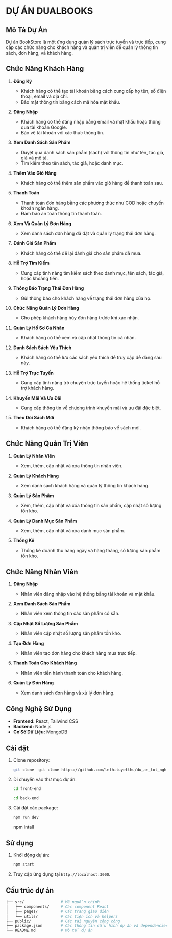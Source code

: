 # DỰ ÁN DUALBOOKS
## Mô Tả Dự Án
Dự án BookStore là một ứng dụng quản lý sách trực tuyến và trực tiếp, cung cấp các chức năng cho khách hàng và quản trị viên để quản lý thông tin sách, đơn hàng, và khách hàng.

## Chức Năng Khách Hàng
1. **Đăng Ký**
   - Khách hàng có thể tạo tài khoản bằng cách cung cấp họ tên, số điện thoại, email và địa chỉ.
   - Bảo mật thông tin bằng cách mã hóa mật khẩu.

2. **Đăng Nhập**
   - Khách hàng có thể đăng nhập bằng email và mật khẩu hoặc thông qua tài khoản Google.
   - Bảo vệ tài khoản với xác thực thông tin.

3. **Xem Danh Sách Sản Phẩm**
   - Duyệt qua danh sách sản phẩm (sách) với thông tin như tên, tác giả, giá và mô tả.
   - Tìm kiếm theo tên sách, tác giả, hoặc danh mục.

4. **Thêm Vào Giỏ Hàng**
   - Khách hàng có thể thêm sản phẩm vào giỏ hàng để thanh toán sau.

5. **Thanh Toán**
   - Thanh toán đơn hàng bằng các phương thức như COD hoặc chuyển khoản ngân hàng.
   - Đảm bảo an toàn thông tin thanh toán.

6. **Xem Và Quản Lý Đơn Hàng**
   - Xem danh sách đơn hàng đã đặt và quản lý trạng thái đơn hàng.

7. **Đánh Giá Sản Phẩm**
   - Khách hàng có thể để lại đánh giá cho sản phẩm đã mua.

8. **Hỗ Trợ Tìm Kiếm**
   - Cung cấp tính năng tìm kiếm sách theo danh mục, tên sách, tác giả, hoặc khoảng tiền.

9. **Thông Báo Trạng Thái Đơn Hàng**
   - Gửi thông báo cho khách hàng về trạng thái đơn hàng của họ.

10. **Chức Năng Quản Lý Đơn Hàng**
    - Cho phép khách hàng hủy đơn hàng trước khi xác nhận.

11. **Quản Lý Hồ Sơ Cá Nhân**
    - Khách hàng có thể xem và cập nhật thông tin cá nhân.

12. **Danh Sách Sách Yêu Thích**
    - Khách hàng có thể lưu các sách yêu thích để truy cập dễ dàng sau này.

13. **Hỗ Trợ Trực Tuyến**
    - Cung cấp tính năng trò chuyện trực tuyến hoặc hệ thống ticket hỗ trợ khách hàng.

14. **Khuyến Mãi Và Ưu Đãi**
    - Cung cấp thông tin về chương trình khuyến mãi và ưu đãi đặc biệt.

15. **Theo Dõi Sách Mới**
    - Khách hàng có thể đăng ký nhận thông báo về sách mới.

## Chức Năng Quản Trị Viên
1. **Quản Lý Nhân Viên**
   - Xem, thêm, cập nhật và xóa thông tin nhân viên.

2. **Quản Lý Khách Hàng**
   - Xem danh sách khách hàng và quản lý thông tin khách hàng.

3. **Quản Lý Sản Phẩm**
   - Xem, thêm, cập nhật và xóa thông tin sản phẩm, cập nhật số lượng tồn kho.

4. **Quản Lý Danh Mục Sản Phẩm**
   - Xem, thêm, cập nhật và xóa danh mục sản phẩm.

5. **Thống Kê**
   - Thống kê doanh thu hàng ngày và hàng tháng, số lượng sản phẩm tồn kho.

## Chức Năng Nhân Viên
1. **Đăng Nhập**
   - Nhân viên đăng nhập vào hệ thống bằng tài khoản và mật khẩu.

2. **Xem Danh Sách Sản Phẩm**
   - Nhân viên xem thông tin các sản phẩm có sẵn.

3. **Cập Nhật Số Lượng Sản Phẩm**
   - Nhân viên cập nhật số lượng sản phẩm tồn kho.

4. **Tạo Đơn Hàng**
   - Nhân viên tạo đơn hàng cho khách hàng mua trực tiếp.

5. **Thanh Toán Cho Khách Hàng**
   - Nhân viên tiến hành thanh toán cho khách hàng.

6. **Quản Lý Đơn Hàng**
   - Xem danh sách đơn hàng và xử lý đơn hàng.
## Công Nghệ Sử Dụng
- **Frontend:** React, Tailwind CSS
- **Backend:** Node.js
- **Cơ Sở Dữ Liệu:** MongoDB

## Cài đặt
1. Clone repository:
    ```bash
    git clone  git clone https://github.com/lethituyetthu/du_an_tot_nghiep.git
    ```
2. Di chuyển vào thư mục dự án:
    ```bash
    cd front-end 
    ```
    ```bash
    cd back-end
    ```
4. Cài đặt các package:
    ```bash
    npm run dev 
    ```
    npm intall 

## Sử dụng
1. Khởi động dự án:
    ```bash
    npm start
    ```
2. Truy cập ứng dụng tại `http://localhost:3000`.

## Cấu trúc dự án
```bash
├── src/                # Mã nguồn chính
│   ├── components/     # Các component React
│   ├── pages/          # Các trang giao diện
│   └── utils/          # Các tiện ích và helpers
├── public/             # Các tài nguyên công cộng
├── package.json        # Các thông tin cấu hình dự án và dependencies
└── README.md           # Mô tả dự án
